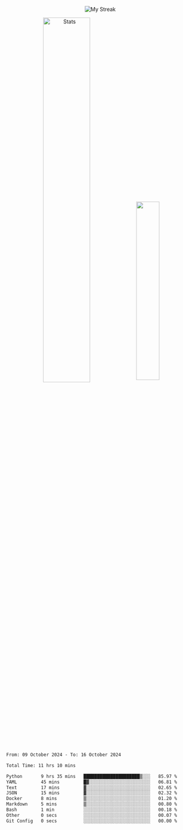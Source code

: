 <p align="center">
<picture>
  <source media="(prefers-color-scheme: dark)" srcset="http://github-readme-streak-stats.herokuapp.com?user=semolik&theme=dark&hide_border=true&background=DD272700">
  <img alt="My Streak" src="http://github-readme-streak-stats.herokuapp.com?user=semolik&hide_border=true">
</picture>
</p>
<div align="center">
  <picture>
    <source media="(prefers-color-scheme: dark)" srcset="https://github-readme-stats.vercel.app/api?username=semolik&show_icons=true&bg_color=DD272700&hide_border=true&theme=dark">
        <img alt="Stats" src="https://github-readme-stats.vercel.app/api?username=semolik&show_icons=true&bg_color=DD272700&hide_border=true" width="50%" >
  </picture>
  <sup>
  <picture>
  <source media="(prefers-color-scheme: dark)" srcset="https://github-readme-stats.vercel.app/api/top-langs/?username=semolik&layout=compact&hide_border=true&bg_color=DD272700&theme=dark">
  <img src="https://github-readme-stats.vercel.app/api/top-langs/?username=semolik&layout=compact&hide_border=true" width="35%" />
  </picture>
  </sup>
</div>
<!--START_SECTION:waka-->

```txt
From: 09 October 2024 - To: 16 October 2024

Total Time: 11 hrs 10 mins

Python       9 hrs 35 mins   █████████████████████▒░░░   85.97 %
YAML         45 mins         █▓░░░░░░░░░░░░░░░░░░░░░░░   06.81 %
Text         17 mins         ▓░░░░░░░░░░░░░░░░░░░░░░░░   02.65 %
JSON         15 mins         ▓░░░░░░░░░░░░░░░░░░░░░░░░   02.32 %
Docker       8 mins          ▒░░░░░░░░░░░░░░░░░░░░░░░░   01.20 %
Markdown     5 mins          ▒░░░░░░░░░░░░░░░░░░░░░░░░   00.80 %
Bash         1 min           ░░░░░░░░░░░░░░░░░░░░░░░░░   00.18 %
Other        0 secs          ░░░░░░░░░░░░░░░░░░░░░░░░░   00.07 %
Git Config   0 secs          ░░░░░░░░░░░░░░░░░░░░░░░░░   00.00 %
```

<!--END_SECTION:waka-->

